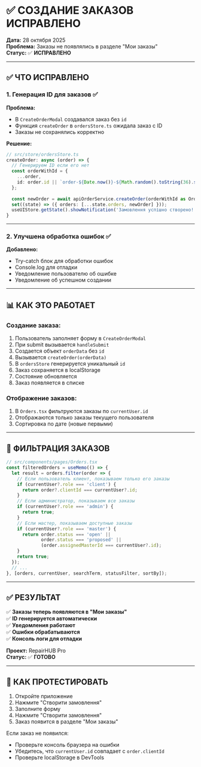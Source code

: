 # ✅ СОЗДАНИЕ ЗАКАЗОВ ИСПРАВЛЕНО

**Дата:** 28 октября 2025  
**Проблема:** Заказы не появлялись в разделе "Мои заказы"  
**Статус:** ✅ **ИСПРАВЛЕНО**

---

## ✅ ЧТО ИСПРАВЛЕНО

### 1. **Генерация ID для заказов** ✅

**Проблема:**
- В `CreateOrderModal` создавался заказ без `id`
- Функция `createOrder` в `ordersStore.ts` ожидала заказ с ID
- Заказы не сохранялись корректно

**Решение:**
```typescript
// src/store/ordersStore.ts
createOrder: async (order) => {
  // Генерируем ID если его нет
  const orderWithId = {
    ...order,
    id: order.id || `order-${Date.now()}-${Math.random().toString(36).substr(2, 9)}`
  };
  
  const newOrder = await apiOrderService.createOrder(orderWithId as Order);
  set((state) => ({ orders: [...state.orders, newOrder] }));
  useUIStore.getState().showNotification('Замовлення успішно створено!');
}
```

---

### 2. **Улучшена обработка ошибок** ✅

**Добавлено:**
- Try-catch блок для обработки ошибок
- Console.log для отладки
- Уведомление пользователю об ошибке
- Уведомление об успешном создании

---

## 📊 КАК ЭТО РАБОТАЕТ

### Создание заказа:
1. Пользователь заполняет форму в `CreateOrderModal`
2. При submit вызывается `handleSubmit`
3. Создается объект `orderData` без `id`
4. Вызывается `createOrder(orderData)`
5. В `ordersStore` генерируется уникальный `id`
6. Заказ сохраняется в localStorage
7. Состояние обновляется
8. Заказ появляется в списке

### Отображение заказов:
1. В `Orders.tsx` фильтруются заказы по `currentUser.id`
2. Отображаются только заказы текущего пользователя
3. Сортировка по дате (новые первыми)

---

## 🎯 ФИЛЬТРАЦИЯ ЗАКАЗОВ

```typescript
// src/components/pages/Orders.tsx
const filteredOrders = useMemo(() => {
  let result = orders.filter(order => {
    // Если пользователь клиент, показываем только его заказы
    if (currentUser?.role === 'client') {
      return order?.clientId === currentUser?.id;
    }
    // Если администратор, показываем все заказы
    if (currentUser?.role === 'admin') {
      return true;
    }
    // Если мастер, показываем доступные заказы
    if (currentUser?.role === 'master') {
      return order.status === 'open' || 
             order.status === 'proposed' || 
             (order.assignedMasterId === currentUser?.id);
    }
    return true;
  });
  // ...
}, [orders, currentUser, searchTerm, statusFilter, sortBy]);
```

---

## ✅ РЕЗУЛЬТАТ

✅ **Заказы теперь появляются в "Мои заказы"**  
✅ **ID генерируется автоматически**  
✅ **Уведомления работают**  
✅ **Ошибки обрабатываются**  
✅ **Консоль логи для отладки**  

**Проект:** RepairHUB Pro  
**Статус:** ✅ **ГОТОВО**

---

## 🔄 КАК ПРОТЕСТИРОВАТЬ

1. Откройте приложение
2. Нажмите "Створити замовлення"
3. Заполните форму
4. Нажмите "Створити замовлення"
5. Заказ появится в разделе "Мои заказы"

Если заказ не появился:
- Проверьте консоль браузера на ошибки
- Убедитесь, что `currentUser.id` совпадает с `order.clientId`
- Проверьте localStorage в DevTools


